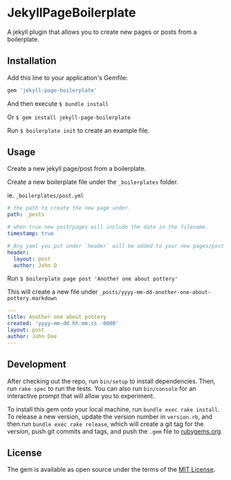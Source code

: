 # JekyllPageBoilerplate

A jekyll plugin that allows you to create new pages or posts from a boilerplate.

## Installation

Add this line to your application's Gemfile:

```ruby
gem 'jekyll-page-boilerplate'
```

And then execute `$ bundle install`

Or `$ gem install jekyll-page-boilerplate`

Run `$ boilerplate init` to create an example file.

## Usage


Create a new jekyll page/post from a boilerplate.

Create a new boilerplate file under the `_boilerplates` folder.

ie. `_boilerplates/post.yml`
```yaml
# the path to create the new page under.
path: _posts

# when true new post/pages will include the date in the filename.
timestamp: true

# Any yaml you put under `header` will be added to your new pages/post
header:
  layout: post
  author: John D
```

Run `$ boilerplate page post 'Another one about pottery'`

This will create a new file under `_posts/yyyy-mm-dd-another-one-about-pottery.markdown`
```yml
---
title: Another one about pottery
created: 'yyyy-mm-dd hh:mm:ss -0000'
layout: post
author: John Doe
---

```


## Development

After checking out the repo, run `bin/setup` to install dependencies. Then, run `rake spec` to run the tests. You can also run `bin/console` for an interactive prompt that will allow you to experiment.

To install this gem onto your local machine, run `bundle exec rake install`. To release a new version, update the version number in `version.rb`, and then run `bundle exec rake release`, which will create a git tag for the version, push git commits and tags, and push the `.gem` file to [rubygems.org](https://rubygems.org).


## License

The gem is available as open source under the terms of the [MIT License](https://opensource.org/licenses/MIT).
